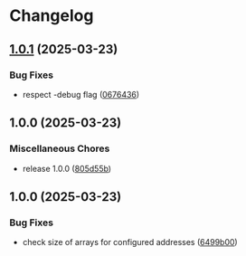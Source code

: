 # Changelog

## [1.0.1](https://github.com/soerenschneider/ssh-aegis/compare/v1.0.0...v1.0.1) (2025-03-23)


### Bug Fixes

* respect -debug flag ([0676436](https://github.com/soerenschneider/ssh-aegis/commit/06764368fffe0850fee9dc1fe4dd45e3910a1761))

## 1.0.0 (2025-03-23)


### Miscellaneous Chores

* release 1.0.0 ([805d55b](https://github.com/soerenschneider/ssh-aegis/commit/805d55b0e053fb6d345f7dad05b59e2985f53662))

## 1.0.0 (2025-03-23)


### Bug Fixes

* check size of arrays for configured addresses ([6499b00](https://github.com/soerenschneider/ssh-aegis/commit/6499b00d9847b3a9312a94e42ee8383468bfcddb))
